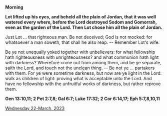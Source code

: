 **Morning**

**Lot lifted up his eyes, and beheld all the plain of Jordan, that it was well watered every where, before the Lord destroyed Sodom and Gomorrah, even as the garden of the Lord. Then Lot chose him all the plain of Jordan.**
 
Just Lot ... that righteous man. Be not deceived; God is not mocked: for whatsoever a man soweth, that shall he also reap. -- Remember Lot's wife.
 
Be ye not unequally yoked together with unbelievers: for what fellowship hath righteousness with unrighteousness? and what communion hath light with darkness? Wherefore come out from among them, and be ye separate, saith the Lord, and touch not the unclean thing. -- Be not ye ... partakers with them. For ye were sometime darkness, but now are ye light in the Lord: walk as children of light: proving what is acceptable unto the Lord. And have no fellowship with the unfruitful works of darkness, but rather reprove them.  

**Gen 13:10,11; 2 Pet 2:7,8; Gal 6:7; Luke 17:32; 2 Cor 6:14,17; Eph 5:7,8,10,11**

[Wednesday 22-March, 2023](https://t.me/daily_light)
